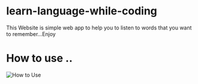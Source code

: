 # learn-language-while-coding
This Website is simple web app to help you to listen to words that you want to remember...Enjoy

# How to use ..

![How to Use](https://raw.githubusercontent.com/enghamzasalem/learn-language-while-coding/master/res/demo.gif?token=ADQ5NMEPHMPYL2VZRBACE7S6ARYAU)
